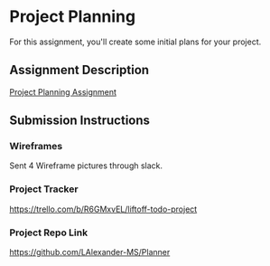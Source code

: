 # Project Planning
For this assignment, you'll create some initial plans for your project.

## Assignment Description
[Project Planning Assignment](https://education.launchcode.org/liftoff/modules/assignments/project-planning)

## Submission Instructions

### Wireframes

Sent 4 Wireframe pictures through slack.

### Project Tracker

https://trello.com/b/R6GMxvEL/liftoff-todo-project

### Project Repo Link

https://github.com/LAlexander-MS/Planner
